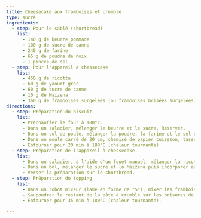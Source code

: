 ```yaml
---
title: Cheesecake aux framboises et crumble
type: sucré
ingredients:
  - step: Pour le sablé (shortbread)
    list:
      - 140 g de beurre pommade
      - 100 g de sucre de canne
      - 240 g de farine
      - 65 g de poudre de noix
      - 1 pincée de sel
  - step: Pour l'appareil à chessecake
    list:
      - 450 g de ricotta
      - 60 g de yaourt grec
      - 60 g de sucre de canne
      - 10 g de Maïzena
      - 360 g de framboises surgelées (ou framboises brisées surgelées)
directions:
  - step: Préparation du biscuit
    list:
      - Préchauffer le four à 180°C.
      - Dans un saladier, mélanger le beurre et le sucre. Réserver.
      - Dans un cul de poule, mélanger la poudre, la farine et le sel et incoporer au mélange précédent. Bien mélanger. Réserver 1⁄3 de la pâte pour le crumble.
      - Dans un moule carré de 20 cm, chemisé de papier cuissson, tasser la pâte. 
      - Enfourner pour 20 min à 180°C (chaleur tournante).
  - step: Préparation de l'appareil à chessecake
    list:
      - Dans un saladier, à l'aide d'un fouet manuel, mélanger la ricotta et le yaourt. Réserver.
      - Dans un bol, mélanger le sucre et la Maïzena puis incorporer au mélange précédent.
      - Verser la préparation sur le shortbread.
  - step: Préparation du topping
    list:
      - Dans un robot mixeur (lame en forme de "S"), mixer les framboises par à-coups afin d'obtenir des brisures de framboises. Parsemer l'ensemble du cheesecake.
      - Saupoudrer le restant de la pâte à crumble sur les brisures de framboises.
      - Enfourner pour 35 min à 180°C (chaleur tournante).
      
---
```

